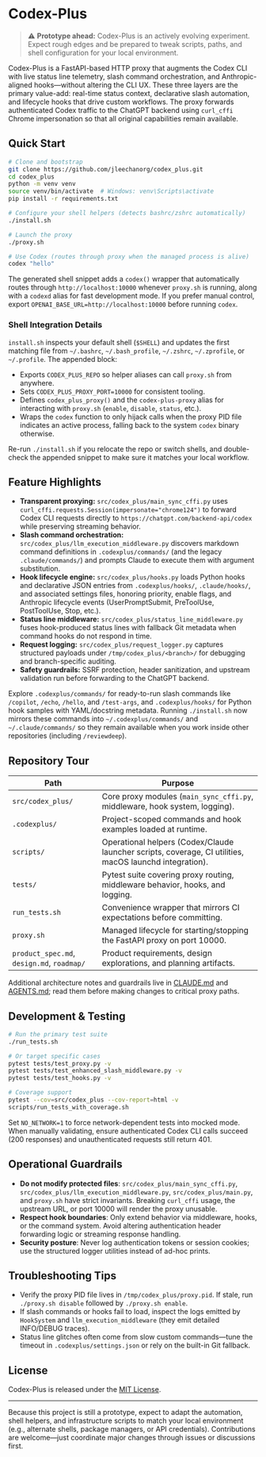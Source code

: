 # Codex-Plus

> ⚠️ **Prototype ahead:** Codex-Plus is an actively evolving experiment. Expect rough edges and be prepared to tweak scripts, paths, and shell configuration for your local environment.

Codex-Plus is a FastAPI-based HTTP proxy that augments the Codex CLI with live status line telemetry, slash command orchestration, and Anthropic-aligned hooks—without altering the CLI UX. These three layers are the primary value-add: real-time status context, declarative slash automation, and lifecycle hooks that drive custom workflows. The proxy forwards authenticated Codex traffic to the ChatGPT backend using `curl_cffi` Chrome impersonation so that all original capabilities remain available.

## Quick Start

```bash
# Clone and bootstrap
git clone https://github.com/jleechanorg/codex_plus.git
cd codex_plus
python -m venv venv
source venv/bin/activate  # Windows: venv\Scripts\activate
pip install -r requirements.txt

# Configure your shell helpers (detects bashrc/zshrc automatically)
./install.sh

# Launch the proxy
./proxy.sh

# Use Codex (routes through proxy when the managed process is alive)
codex "hello"
```

The generated shell snippet adds a `codex()` wrapper that automatically routes through `http://localhost:10000` whenever `proxy.sh` is running, along with a `codexd` alias for fast development mode. If you prefer manual control, export `OPENAI_BASE_URL=http://localhost:10000` before running `codex`.

### Shell Integration Details

`install.sh` inspects your default shell (`$SHELL`) and updates the first matching file from `~/.bashrc`, `~/.bash_profile`, `~/.zshrc`, `~/.zprofile`, or `~/.profile`. The appended block:

- Exports `CODEX_PLUS_REPO` so helper aliases can call `proxy.sh` from anywhere.
- Sets `CODEX_PLUS_PROXY_PORT=10000` for consistent tooling.
- Defines `codex_plus_proxy()` and the `codex-plus-proxy` alias for interacting with `proxy.sh` (`enable`, `disable`, `status`, etc.).
- Wraps the `codex` function to only hijack calls when the proxy PID file indicates an active process, falling back to the system `codex` binary otherwise.

Re-run `./install.sh` if you relocate the repo or switch shells, and double-check the appended snippet to make sure it matches your local workflow.

## Feature Highlights

- **Transparent proxying:** `src/codex_plus/main_sync_cffi.py` uses `curl_cffi.requests.Session(impersonate="chrome124")` to forward Codex CLI requests directly to `https://chatgpt.com/backend-api/codex` while preserving streaming behavior.
- **Slash command orchestration:** `src/codex_plus/llm_execution_middleware.py` discovers markdown command definitions in `.codexplus/commands/` (and the legacy `.claude/commands/`) and prompts Claude to execute them with argument substitution.
- **Hook lifecycle engine:** `src/codex_plus/hooks.py` loads Python hooks and declarative JSON entries from `.codexplus/hooks/`, `.claude/hooks/`, and associated settings files, honoring priority, enable flags, and Anthropic lifecycle events (UserPromptSubmit, PreToolUse, PostToolUse, Stop, etc.).
- **Status line middleware:** `src/codex_plus/status_line_middleware.py` fuses hook-produced status lines with fallback Git metadata when command hooks do not respond in time.
- **Request logging:** `src/codex_plus/request_logger.py` captures structured payloads under `/tmp/codex_plus/<branch>/` for debugging and branch-specific auditing.
- **Safety guardrails:** SSRF protection, header sanitization, and upstream validation run before forwarding to the ChatGPT backend.

Explore `.codexplus/commands/` for ready-to-run slash commands like `/copilot`, `/echo`, `/hello`, and `/test-args`, and `.codexplus/hooks/` for Python hook samples with YAML/docstring metadata. Running `./install.sh` now mirrors these commands into `~/.codexplus/commands/` and `~/.claude/commands/` so they remain available when you work inside other repositories (including `/reviewdeep`).

## Repository Tour

| Path | Purpose |
| --- | --- |
| `src/codex_plus/` | Core proxy modules (`main_sync_cffi.py`, middleware, hook system, logging). |
| `.codexplus/` | Project-scoped commands and hook examples loaded at runtime. |
| `scripts/` | Operational helpers (Codex/Claude launcher scripts, coverage, CI utilities, macOS launchd integration). |
| `tests/` | Pytest suite covering proxy routing, middleware behavior, hooks, and logging. |
| `run_tests.sh` | Convenience wrapper that mirrors CI expectations before committing. |
| `proxy.sh` | Managed lifecycle for starting/stopping the FastAPI proxy on port 10000. |
| `product_spec.md`, `design.md`, `roadmap/` | Product requirements, design explorations, and planning artifacts. |

Additional architecture notes and guardrails live in [CLAUDE.md](./CLAUDE.md) and [AGENTS.md](./AGENTS.md); read them before making changes to critical proxy paths.

## Development & Testing

```bash
# Run the primary test suite
./run_tests.sh

# Or target specific cases
pytest tests/test_proxy.py -v
pytest tests/test_enhanced_slash_middleware.py -v
pytest tests/test_hooks.py -v

# Coverage support
pytest --cov=src/codex_plus --cov-report=html -v
scripts/run_tests_with_coverage.sh
```

Set `NO_NETWORK=1` to force network-dependent tests into mocked mode. When manually validating, ensure authenticated Codex CLI calls succeed (200 responses) and unauthenticated requests still return 401.

## Operational Guardrails

- **Do not modify protected files**: `src/codex_plus/main_sync_cffi.py`, `src/codex_plus/llm_execution_middleware.py`, `src/codex_plus/main.py`, and `proxy.sh` have strict invariants. Breaking `curl_cffi` usage, the upstream URL, or port 10000 will render the proxy unusable.
- **Respect hook boundaries**: Only extend behavior via middleware, hooks, or the command system. Avoid altering authentication header forwarding logic or streaming response handling.
- **Security posture**: Never log authentication tokens or session cookies; use the structured logger utilities instead of ad-hoc prints.

## Troubleshooting Tips

- Verify the proxy PID file lives in `/tmp/codex_plus/proxy.pid`. If stale, run `./proxy.sh disable` followed by `./proxy.sh enable`.
- If slash commands or hooks fail to load, inspect the logs emitted by `HookSystem` and `llm_execution_middleware` (they emit detailed INFO/DEBUG traces).
- Status line glitches often come from slow custom commands—tune the timeout in `.codexplus/settings.json` or rely on the built-in Git fallback.

## License

Codex-Plus is released under the [MIT License](./LICENSE).

---

Because this project is still a prototype, expect to adapt the automation, shell helpers, and infrastructure scripts to match your local environment (e.g., alternate shells, package managers, or API credentials). Contributions are welcome—just coordinate major changes through issues or discussions first.
